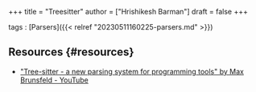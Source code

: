 +++
title = "Treesitter"
author = ["Hrishikesh Barman"]
draft = false
+++

tags
: [Parsers]({{< relref "20230511160225-parsers.md" >}})


## Resources {#resources}

-   ["Tree-sitter - a new parsing system for programming tools" by Max Brunsfeld - YouTube](https://www.youtube.com/watch?v=Jes3bD6P0To)
